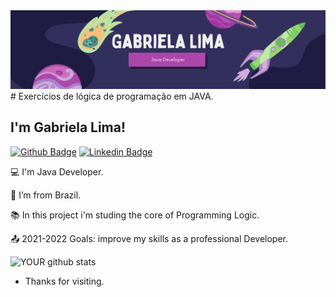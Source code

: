 <img src="https://raw.githubusercontent.com/gbdslx-dev/logica-programacao-portugol/main/banner.png">
# Exercícios de lógica de programação em JAVA.

## I'm Gabriela Lima!
[![Github Badge](https://img.shields.io/badge/-Github-000?style=flat-square&logo=Github&logoColor=white&link=https://github.com/gbdslx-dev)](https://github.com/gbdslx-dev)
[![Linkedin Badge](https://img.shields.io/badge/-LinkedIn-blue?style=flat-square&logo=Linkedin&logoColor=white&link=https://www.linkedin.com/in/gabrielasl/)](https://www.linkedin.com/in/gabrielasl/)
 

:computer: I'm Java Developer.

:house_with_garden: I’m from Brazil.

:books: In this project i'm studing the core of Programming Logic.

:outbox_tray: 2021-2022 Goals: improve my skills as a professional Developer.


![YOUR github stats](https://github-readme-stats.vercel.app/api?username=gbdslx-dev&theme=radical&show_icons=true)




- Thanks for visiting.
